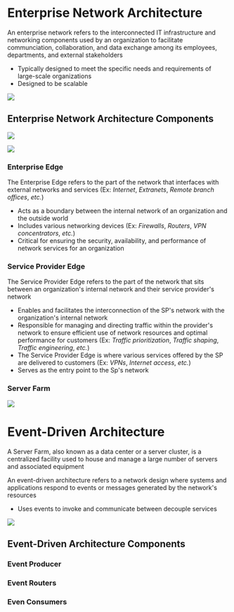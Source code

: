 # Enterprise Network Architecture

An enterprise network refers to the interconnected IT infrastructure and networking components used by an organization to facilitate communciation, collaboration, and data exchange among its employees, departments, and external stakeholders

* Typically designed to meet the specific needs and requirements of large-scale organizations
* Designed to be scalable

![](https://github.com/JonmarCorpuz/SecondBrain/blob/main/Assets/Whitespace.png)

## Enterprise Network Architecture Components

![](https://github.com/JonmarCorpuz/SecondBrain/blob/main/Assets/A-Typical-Enterprise-Network-Source.png)

![](https://github.com/JonmarCorpuz/SecondBrain/blob/main/Assets/01fig20_alt.jpg)

### Enterprise Edge

The Enterprise Edge refers to the part of the network that interfaces with external networks and services (Ex: *Internet*, *Extranets*, *Remote branch offices*, *etc.*)

* Acts as a boundary between the internal network of an organization and the outside world
* Includes various networking devices (Ex: *Firewalls*, *Routers*, *VPN concentrators*, *etc.*)
* Critical for ensuring the security, availability, and performance of network services for an organization

### Service Provider Edge

The Service Provider Edge refers to the part of the network that sits between an organization's internal network and their service provider's network

* Enables and facilitates the interconnection of the SP's network with the organization's internal network
* Responsible for managing and directing traffic within the provider's network to ensure efficient use of network resources and optimal performance for customers (Ex: *Traffic prioritization*, *Traffic shaping*, *Traffic engineering*, *etc.*)
* The Service Provider Edge is where various services offered by the SP are delivered to customers (Ex: *VPNs*, *Internet access*, *etc.*)
* Serves as the entry point to the Sp's network

### Server Farm

![](https://github.com/JonmarCorpuz/SecondBrain/blob/main/Assets/Whitespace.png)

# Event-Driven Architecture

A Server Farm, also known as a data center or a server cluster, is a centralized facility used to house and manage a large number of servers and associated equipment

An event-driven architecture refers to a network design where systems and applications respond to events or messages generated by the network's resources

* Uses events to invoke and communicate between decouple services

![](https://github.com/JonmarCorpuz/SecondBrain/blob/main/Assets/Whitespace.png)

## Event-Driven Architecture Components

### Event Producer

### Event Routers

### Even Consumers
